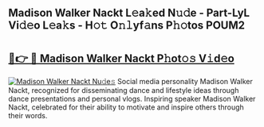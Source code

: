 ## Madison Walker Nackt L𝚎a𝚔ed N𝚞𝚍e - Part-LyL Vi𝚍𝚎o L𝚎a𝚔s - H𝚘𝚝 O𝚗𝚕yf𝚊ns P𝚑𝚘tos POUM2

# <h2><a href="http://kf0xgq.oniu.top/?m=Madison+Walker+Nackt">🔗👉 🔴 Madison Walker Nackt P𝚑ot𝚘𝚜 V𝚒d𝚎o</a></h2>

[![Madison Walker Nackt Nu𝚍e𝚜](https://i.imgur.com/0qMVB7G.gif)](http://kf0xgq.oniu.top/?m=Madison+Walker+Nackt)
Social media personality Madison Walker Nackt, recognized for disseminating dance and lifestyle ideas through dance presentations and personal vlogs. Inspiring speaker Madison Walker Nackt, celebrated for their ability to motivate and inspire others through their words.  
